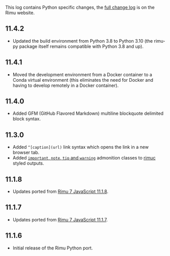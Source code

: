 This log contains Python specific changes, the [full change
log](https://srackham.github.io/rimu/changelog.html) is on the Rimu website.

## 11.4.2
- Updated the build environment from Python 3.8 to Python 3.10 (the rimu-py package itself remains compatible with Python 3.8 and up).

## 11.4.1
- Moved the development environment from a Docker container to a Conda virtual environment (this eliminates the need for Docker and having to develop remotely in a Docker container).

## 11.4.0
- Added GFM (GitHub Flavored Markdown) multiline blockquote delimited block syntax.

## 11.3.0
- Added `^[caption](url)` link syntax which opens the link in a new browser tab.
- Added [`important`, `note`, `tip` and `warning`]({tips}#important-note-tip-and-warning-styles)
  admonition classes to [rimuc]({reference}#rimuc-command) styled outputs.

## 11.1.8
- Updates ported from [Rimu
7 JavaScript 11.1.8](https://srackham.github.io/rimu/changelog.html).

## 11.1.7
- Updates ported from [Rimu
7 JavaScript 11.1.7](https://srackham.github.io/rimu/changelog.html).

## 11.1.6
- Initial release of the Rimu Python port.